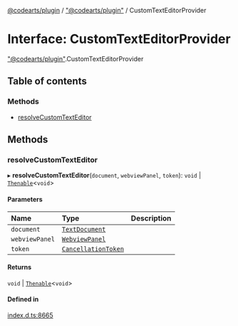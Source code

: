 [@codearts/plugin](../README.md) / ["@codearts/plugin"](../modules/_codearts_plugin_.md) / CustomTextEditorProvider

# Interface: CustomTextEditorProvider

["@codearts/plugin"](../modules/_codearts_plugin_.md).CustomTextEditorProvider

## Table of contents

### Methods

- [resolveCustomTextEditor](codearts_plugin_.CustomTextEditorProvider.md#resolvecustomtexteditor)

## Methods

### resolveCustomTextEditor

▸ **resolveCustomTextEditor**(`document`, `webviewPanel`, `token`): `void` \| [`Thenable`](Thenable.md)<`void`\>

#### Parameters

| Name | Type | Description |
| :------ | :------ | :------ |
| `document` | [`TextDocument`](codearts_plugin_.TextDocument.md) |  |
| `webviewPanel` | [`WebviewPanel`](codearts_plugin_.WebviewPanel.md) |  |
| `token` | [`CancellationToken`](codearts_plugin_.CancellationToken.md) |  |

#### Returns

`void` \| [`Thenable`](Thenable.md)<`void`\>

#### Defined in

[index.d.ts:8665](https://github.com/huaweicloud/cloudide-plugin-api/blob/d4de966/index.d.ts#L8665)
